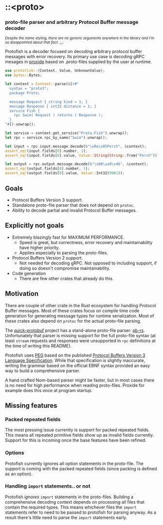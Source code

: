 # ::\<proto\>
### proto-file parser and arbitrary Protocol Buffer message decoder

<sub>_Despite the name styling, there are no generic arguments anywhere in the library and I'm so disappointed about that fact. ;\_;_</sub>

Protofish is a decoder focused on decoding arbitrary protocol buffer messages
with error recovery. Its primary use case is decoding gRPC mesages in
[proxide](https://github.com/Rantanen/proxide) based on .proto-files supplied
by the user at runtime.

```rust
use protofish::{Context, Value, UnknownValue};
use bytes::Bytes;

let context = Context::parse(&[r#"
  syntax = "proto3";
  package Proto;

  message Request { string kind = 1; }
  message Response { int32 distance = 1; }
  service Fish {
    rpc Swim( Request ) returns ( Response );
  }
"#]).unwrap();

let service = context.get_service("Proto.Fish").unwrap();
let rpc = service.rpc_by_name("Swim").unwrap();

let input = rpc.input.message.decode(b"\x0a\x05Perch", &context);
assert_eq!(input.fields[0].number, 1);
assert_eq!(input.fields[0].value, Value::String(String::from("Perch")));

let output = rpc.output.message.decode(b"\x08\xa9\x46", &context);
assert_eq!(output.fields[0].number, 1);
assert_eq!(output.fields[0].value, Value::Int32(9001));
```

## Goals

- Protocol Buffers Version 3 support.
- Standalone proto-file parser that does not depend on `protoc`.
- Ability to decode partial and invalid Protocol Buffer messages.

## Explicitly not goals

- Extremely blazingly fast for MAXIMUM PERFORMANCE.
  - Speed is great, but correctness, error recovery and maintainability have
    higher priority.
  - Applies especially to parsing the proto-files.
- Protocol Buffers Version 2 support.
  - Not needed for decoding gRPC. Not opposed to including support, if doing
    so doesn't compromise maintainability.
- Code generation
  - There are few other crates that already do this.

## Motivation

There are couple of other crate in the Rust ecosystem for handling Protocol
Buffer messages. Most of these crates focus on compile time code generation
for generating message types for runtime serialization. Most of these crates
also depend on `protoc` for the actual proto-file parsing.

The [quick-protobuf] project has a stand-alone proto-file parser: [pb-rs].
Unfortunately that parser is missing support for the full proto-file syntax (at
least `stream` requests and responses were unsupported in `rpc` definitions at
the time of writing this README).

Protofish uses [PEG][proto.pest] based on the published [Protocol
Buffers Version 3 Language Specification][proto-spec]. While that specification
is slightly inaccurate, writing the grammar based on the official EBNF syntax
provided an easy way to build a comprehensive parser.

A hand crafted Nom-based parser might be faster, but in most cases there is no
need for high performance when reading proto-files. Proxide for example does
this once at program startup.

[quick-protobuf]: https://github.com/tafia/quick-protobuf
[pb-rs]: https://crates.io/crates/pb-rs
[proto.pest]: src/proto.pest
[proto-spec]: https://developers.google.com/protocol-buffers/docs/reference/proto3-spec

## Missing features

### Packed repeated fields

The most pressing issue currently is support for packed repeated fields. This
means all repeated primitive fields show up as invalid fields currently.
Support for this is incoming once the base features have been refined.

### Options

Protofish currently ignores all option statements in the proto-file. The
support is coming with the packed repeated fields (since packing is defined as
an option).

### Handling `import` statements.. or not

Protofish _ignores_ `import` statements in the proto-files. Building a
comprehensive decoding context depends on processing all files that contain the
required types. This means whichever files the `import` statements refer to
need to be passed to protofish for parsing anyway. As a result there's little
need to parse the `import` statements early.
